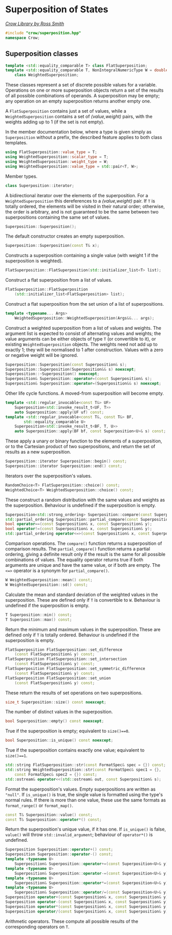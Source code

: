 # Superposition of States

_[Crow Library by Ross Smith](index.html)_

```c++
#include "crow/superposition.hpp"
namespace Crow;
```

## Superposition classes

```c++
template <std::equality_comparable T> class FlatSuperposition;
template <std::equality_comparable T, NonIntegralNumericType W = double>
    class WeightedSuperposition;
```

These classes represent a set of discrete possible values for a variable.
Operations on one or more superposition objects return a set of the results
of all possible combinations of operands. A superposition may be empty; any
operation on an empty superposition returns another empty one.

A `FlatSuperposition` contains just a set of values, while a
`WeightedSuperposition` contains a set of _(value,weight)_ pairs, with the
weights adding up to 1 (if the set is not empty).

In the member documentation below, where a type is given simply as
`Superposition` without a prefix, the described feature applies to both class
templates.

```c++
using FlatSuperposition::value_type = T;
using WeightedSuperposition::scalar_type = T;
using WeightedSuperposition::weight_type = W;
using WeightedSuperposition::value_type = std::pair<T, W>;
```

Member types.

```c++
class Superposition::iterator;
```

A bidirectional iterator over the elements of the superposition. For a
`WeightedSuperposition` this dereferences to a _(value,weight)_ pair. If `T`
is totally ordered, the elements will be visited in their natural order;
otherwise, the order is arbitrary, and is not guaranteed to be the same
between two superpositions containing the same set of values.

```c++
Superposition::Superposition();
```

The default constructor creates an empty superposition.

```c++
Superposition::Superposition(const T& x);
```

Constructs a superposition containing a single value (with weight 1 if the
superposition is weighted).

```c++
FlatSuperposition::FlatSuperposition(std::initializer_list<T> list);
```

Construct a flat superposition from a list of values.

```c++
FlatSuperposition::FlatSuperposition
    (std::initializer_list<FlatSuperposition> list);
```

Construct a flat superposition from the set union of a list of
superpositions.

```c++
template <typename... Args>
    WeightedSuperposition::WeightedSuperposition(Args&&... args);
```

Construct a weighted superposition from a list of values and weights. The
argument list is expected to consist of alternating values and weights; the
value arguments can be either objects of type `T` (or convertible to it), or
existing `WeightedSuperposition` objects. The weights need not add up to
exactly 1; they will be normalised to 1 after construction. Values with a
zero or negative weight will be ignored.

```c++
Superposition::Superposition(const Superposition& s);
Superposition::Superposition(Superposition&& s) noexcept;
Superposition::~Superposition() noexcept;
Superposition& Superposition::operator=(const Superposition& s);
Superposition& Superposition::operator=(Superposition&& s) noexcept;
```

Other life cycle functions. A moved-from superposition will become empty.

```c++
template <std::regular_invocable<const T&> UF>
    Superposition<std::invoke_result_t<UF, T>>
    auto Superposition::apply(UF uf) const;
template <std::regular_invocable<const T&, const T&> BF,
        std::equality_comparable U>
    Superposition<std::invoke_result_t<BF, T, U>>
    auto Superposition::apply(BF bf, const Superposition<U>& s) const;
```

These apply a unary or binary function to the elements of a superposition, or
to the Cartesian product of two superpositions, and return the set of results
as a new superposition.

```c++
Superposition::iterator Superposition::begin() const;
Superposition::iterator Superposition::end() const;
```

Iterators over the superposition's values.

```c++
RandomChoice<T> FlatSuperposition::choice() const;
WeightedChoice<T> WeightedSuperposition::choice() const;
```

These construct a random distribution with the same values and weights as the
superposition. Behaviour is undefined if the superposition is empty.

```c++
Superposition<std::strong_ordering> Superposition::compare(const Superposition& s) const;
std::partial_ordering Superposition::partial_compare(const Superposition& s) const;
bool operator==(const Superposition& x, const Superposition& y);
bool operator!=(const Superposition& x, const Superposition& y);
std::partial_ordering operator<=>(const Superposition& x, const Superposition& y);
```

Comparison operations. The `compare()` function returns a superposition of
comparison results. The `partial_compare()` function returns a partial
ordering, giving a definite result only if the result is the same for all
possible combinations of values. The equality operator returns true if both
arguments are unique and have the same value, or if both are empty. The `<=>`
operator is a synonym for `partial_compare()`.

```c++
W WeightedSuperposition::mean() const;
W WeightedSuperposition::sd() const;
```

Calculate the mean and standard deviation of the weighted values in the
superposition. These are defined only if `T` is convertible to `W`. Behaviour
is undefined if the superposition is empty.

```c++
T Superposition::min() const;
T Superposition::max() const;
```

Return the minimum and maximum values in the superposition. These are defined
only if `T` is totally ordered. Behaviour is undefined if the superposition
is empty.

```c++
FlatSuperposition FlatSuperposition::set_difference
    (const FlatSuperposition& y) const;
FlatSuperposition FlatSuperposition::set_intersection
    (const FlatSuperposition& y) const;
FlatSuperposition FlatSuperposition::set_symmetric_difference
    (const FlatSuperposition& y) const;
FlatSuperposition FlatSuperposition::set_union
    (const FlatSuperposition& y) const;
```

These return the results of set operations on two superpositions.

```c++
size_t Superposition::size() const noexcept;
```

The number of distinct values in the superposition.

```c++
bool Superposition::empty() const noexcept;
```

True if the superposition is empty; equivalent to `size()==0`.

```c++
bool Superposition::is_unique() const noexcept;
```

True if the superposition contains exactly one value; equivalent to
`size()==1`.

```c++
std::string FlatSuperposition::str(const FormatSpec& spec = {}) const;
std::string WeightedSuperposition::str(const FormatSpec& spec1 = {},
    const FormatSpec& spec2 = {}) const;
std::ostream& operator<<(std::ostream& out, const Superposition& s);
```

Format the superposition's values. Empty superpositions are written as
`"null"`. If `is_unique()` is true, the single value is formatted using the
type's normal rules. If there is more than one value, these use the same
formats as `format_range()` or `format_map()`.

```c++
const T& Superposition::value() const;
const T& Superposition::operator*() const;
```

Return the superposition's unique value, if it has one. If `is_unique()` is
false, `value()` will throw `std::invalid_argument`; behaviour of
`operator*()` is undefined.

```c++
Superposition Superposition::operator+() const;
Superposition Superposition::operator-() const;
template <typename U>
    Superposition& Superposition::operator+=(const Superposition<U>& y);
template <typename U>
    Superposition& Superposition::operator-=(const Superposition<U>& y);
template <typename U>
    Superposition& Superposition::operator*=(const Superposition<U>& y);
template <typename U>
    Superposition& Superposition::operator/=(const Superposition<U>& y);
Superposition operator+(const Superposition& x, const Superposition& y);
Superposition operator-(const Superposition& x, const Superposition& y);
Superposition operator*(const Superposition& x, const Superposition& y);
Superposition operator/(const Superposition& x, const Superposition& y);
```

Arithmetic operators. These compute all possible results of the corresponding
operators on `T`.
